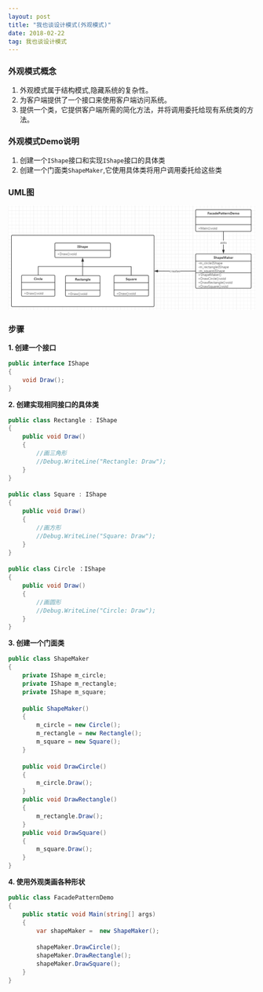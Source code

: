 ```yaml
---
layout: post
title: "我也谈设计模式(外观模式)"
date: 2018-02-22   
tag: 我也谈设计模式
---
```


### 外观模式概念

1. 外观模式属于结构模式,隐藏系统的复杂性。
2. 为客户端提供了一个接口来使用客户端访问系统。
3. 提供一个类，它提供客户端所需的简化方法，并将调用委托给现有系统类的方法。

### 外观模式Demo说明

1. 创建一个`IShape`接口和实现`IShape`接口的具体类
2. 创建一个门面类`ShapeMaker`,它使用具体类将用户调用委托给这些类

### UML图

![外观模式设计图](/images/designPattern/facadePattern/facadePattern.png)

### 步骤

__1. 创建一个接口__

```csharp
public interface IShape
{
	void Draw();
}
```

__2. 创建实现相同接口的具体类__

```csharp
public class Rectangle : IShape
{
	public void Draw()
	{
		//画三角形
		//Debug.WriteLine("Rectangle: Draw");
	}
}

public class Square : IShape
{
	public void Draw()
	{
		//画方形
		//Debug.WriteLine("Square: Draw");
	}
}

public class Circle ：IShape
{
	public void Draw()
	{
		//画圆形
		//Debug.WriteLine("Circle: Draw");
	}
}
```

__3. 创建一个门面类__

```csharp
public class ShapeMaker
{
	private IShape m_circle;
	private IShape m_rectangle;
	private IShape m_square;

	public ShapeMaker()
	{
		m_circle = new Circle();
		m_rectangle = new Rectangle();
		m_square = new Square();
	}

	public void DrawCircle()
	{
		m_circle.Draw();
	}
	public void DrawRectangle()
	{
		m_rectangle.Draw();
	}
	public void DrawSquare()
	{
		m_square.Draw();
	}
}

```

__4. 使用外观类画各种形状__

```csharp
public class FacadePatternDemo
{
	public static void Main(string[] args)
	{
		var shapeMaker =  new ShapeMaker();

		shapeMaker.DrawCircle();
		shapeMaker.DrawRectangle();
		shapeMaker.DrawSquare();
	}
}
```